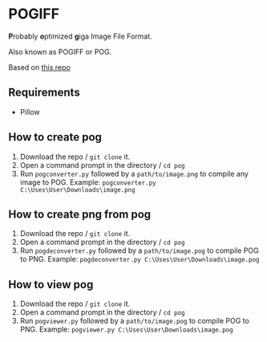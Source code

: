 # POGIFF
**P**robably **o**ptimized **g**iga Image File Format.

Also known as POGIFF or POG.

Based on [this repo](https://github.com/Tycho10101/bruh-python)

## Requirements
- Pillow

## How to create pog
1. Download the repo / `git clone` it.
2. Open a command prompt in the directory / `cd pog`
3. Run `pogconverter.py` followed by a `path/to/image.png` to compile any image to POG. Example: `pogconverter.py C:\Uses\User\Downloads\image.png`

## How to create png from pog
1. Download the repo / `git clone` it.
2. Open a command prompt in the directory / `cd pog`
3. Run `pogdeconverter.py` followed by a `path/to/image.pog` to compile POG to PNG. Example: `pogdeconverter.py C:\Uses\User\Downloads\image.pog`

## How to view pog
1. Download the repo / `git clone` it.
2. Open a command prompt in the directory / `cd pog`
3. Run `pogviewer.py` followed by a `path/to/image.pog` to compile POG to PNG. Example: `pogviewer.py C:\Uses\User\Downloads\image.pog`
